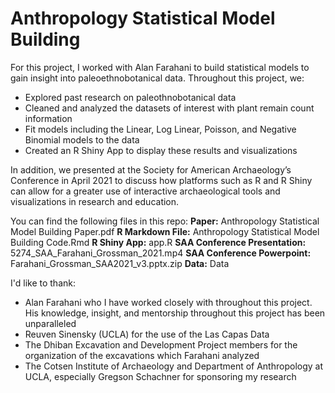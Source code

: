 # Anthropology Statistical Model Building

For this project, I worked with Alan Farahani to build statistical models to gain insight into paleoethnobotanical data. Throughout this project, we:
- Explored past research on paleothnobotanical data  
- Cleaned and analyzed the datasets of interest with plant remain count information  
- Fit models including the Linear, Log Linear, Poisson, and Negative Binomial models to the data  
- Created an R Shiny App to display these results and visualizations  

In addition, we presented at the Society for American Archaeology’s Conference in April 2021 to discuss how platforms such as R and R Shiny can allow for a greater use of interactive archaeological tools and visualizations in research and education.  

You can find the following files in this repo:
**Paper:** Anthropology Statistical Model Building Paper.pdf
**R Markdown File:** Anthropology Statistical Model Building Code.Rmd
**R Shiny App:** app.R
**SAA Conference Presentation:** 5274_SAA_Farahani_Grossman_2021.mp4
**SAA Conference Powerpoint:** Farahani_Grossman_SAA2021_v3.pptx.zip
**Data:** Data

I'd like to thank:  
- Alan Farahani who I have worked closely with throughout this project. His knowledge, insight, and mentorship throughout this project has been unparalleled  
- Reuven Sinensky (UCLA) for the use of the Las Capas Data  
- The Dhiban Excavation and Development Project members for the organization of the excavations which Farahani analyzed  
- The Cotsen Institute of Archaeology and Department of Anthropology at UCLA, especially Gregson Schachner for sponsoring my research  


